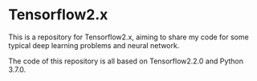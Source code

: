 # Tensorflow2.x

This is a repository for Tensorflow2.x, aiming to share my code for some typical deep learning problems and neural network.

The code of this repository is all based on Tensorflow2.2.0 and Python 3.7.0.

